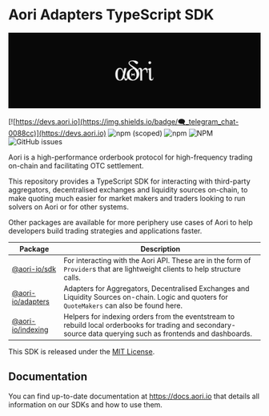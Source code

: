 # Aori Adapters TypeScript SDK

![H](assets/aori-banner.svg)

[![https://devs.aori.io](https://img.shields.io/badge/🗨_telegram_chat-0088cc)](https://devs.aori.io) ![npm (scoped)](https://img.shields.io/npm/v/%40aori-io/adapters) ![npm](https://img.shields.io/npm/dm/%40aori-io/adapters) ![NPM](https://img.shields.io/npm/l/%40aori-io%2Fadapters) ![GitHub issues](https://img.shields.io/github/issues-raw/aori-io/aori-adapters-ts?color=blue)


Aori is a high-performance orderbook protocol for high-frequency trading on-chain and facilitating OTC settlement.

This repository provides a TypeScript SDK for interacting with third-party aggregators, decentralised exchanges and liquidity sources on-chain, to make quoting much easier for market makers and traders looking to run solvers on Aori or for other systems.

Other packages are available for more periphery use cases of Aori to help developers build trading strategies and applications faster.

| Package | Description |
| --- | --- |
| [@aori-io/sdk](https://github.com/aori-io/aori-sdk-ts) | For interacting with the Aori API. These are in the form of `Provider`s that are lightweight clients to help structure calls. |
| [@aori-io/adapters](https://github.com/aori-io/aori-adapters-ts) | Adapters for Aggregators, Decentralised Exchanges and Liquidity Sources on-chain. Logic and quoters for `QuoteMakers` can also be found here. |
| [@aori-io/indexing](https://github.com/aori-io/aori-indexers-ts) | Helpers for indexing orders from the eventstream to rebuild local orderbooks for trading and secondary-source data querying such as frontends and dashboards. |

This SDK is released under the [MIT License](LICENSE).

## Documentation

You can find up-to-date documentation at https://docs.aori.io that details all information on our SDKs and how to use them.